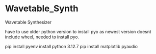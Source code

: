 # Wavetable_Synth
Wavetable Synthesizer 

have to use older python version to install pyo as newest version doesnt include wheel, needed to install pyo.

pip install pyenv
install python 3.12.7
pip install matplotlib pyaudio 